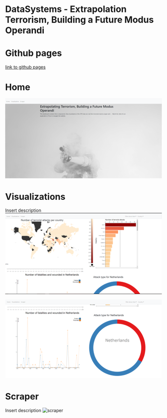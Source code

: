 # DataSystems - Extrapolation Terrorism, Building a Future Modus Operandi

# Github pages
[link to github pages](https://rushkock.github.io/terrorism_DS/visualizations/build/)


# Home
![home](visualizations/static/images/home.png)

# Visualizations
Insert description
![visualizations worldmap and barchart](visualizations/static/images/visualizations_1.png)

![visualizations linechart and donutchart](visualizations/static/images/visualizations_2.png)

# Scraper
Insert description
![scraper](static/images/scraper.png)
